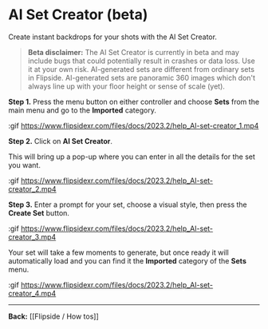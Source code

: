 # AI Set Creator (beta)

Create instant backdrops for your shots with the AI Set Creator.

>**Beta disclaimer:** The AI Set Creator is currently in beta and may include bugs that could potentially result in crashes or data loss. Use it at your own risk. AI-generated sets are different from ordinary sets in Flipside. AI-generated sets are panoramic 360 images which don't always line up with your floor height or sense of scale (yet). 

**Step 1.** Press the menu button on either controller and choose **Sets** from the main menu and go to the **Imported** category.

:gif https://www.flipsidexr.com/files/docs/2023.2/help_AI-set-creator_1.mp4

**Step 2.** Click on **AI Set Creator**.

This will bring up a pop-up where you can enter in all the details for the set you want.

:gif https://www.flipsidexr.com/files/docs/2023.2/help_AI-set-creator_2.mp4

**Step 3.** Enter a prompt for your set, choose a visual style, then press the **Create Set** button.

:gif https://www.flipsidexr.com/files/docs/2023.2/help_AI-set-creator_3.mp4

Your set will take a few moments to generate, but once ready it will automatically load and you can find it the **Imported** category of the **Sets** menu.  

:gif https://www.flipsidexr.com/files/docs/2023.2/help_AI-set-creator_4.mp4

---

**Back:** [[Flipside / How tos]]
